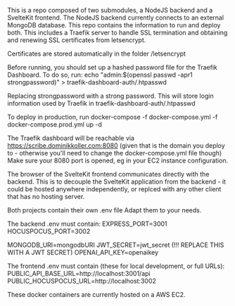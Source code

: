This is a repo composed of two submodules, a NodeJS backend and a SvelteKit frontend.
The NodeJS backend currently connects to an external MongoDB database.
This repo contains the information to run and deploy both. This includes a Traefik server to handle SSL termination and obtaining and renewing SSL certificates from letsencrypt.

Certificates are stored automatically in the folder /letsencrypt

Before running, you should set up a hashed password file for the Traefik Dashboard. To do so, run:
echo "admin:$(openssl passwd -apr1 strongpassword)" > traefik-dashboard-auth/.htpasswd

Replacing strongpassword with a strong password. This will store login information used by Traefik in 
traefik-dashboard-auth/.htpasswd

To deploy in production, run
docker-compose -f docker-compose.yml -f docker-compose.prod.yml up -d


The Traefik dashboard will be reachable via 
https://scribe.dominikkoller.com:8080
(given that is the domain you deploy to - otherwise you'll need to change the docker-compose.yml file though)
Make sure your 8080 port is opened, eg in your EC2 instance configuration.

The browser of the SvelteKit frontend communicates directly with the backend.
This is to decouple the SvelteKit application from the backend - it could be hosted anywhere independently, or replced with any other client that has no hosting server.

Both projects contain their own .env file
Adapt them to your needs.

The backend .env must contain:
EXPRESS_PORT=3001
HOCUSPOCUS_PORT=3002

MONGODB_URI=mongodbURI
JWT_SECRET=jwt_secret (!!! REPLACE THIS WITH A JWT SECRET)
OPENAI_API_KEY=openaikey

The frontend .env must contain (these for local development, or full URLs):
PUBLIC_API_BASE_URL=http://localhost:3001/api
PUBLIC_HOCUSPOCUS_URL=http://localhost:3002

These docker containers are currently hosted on a AWS EC2.